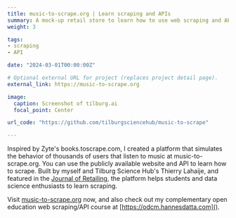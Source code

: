 ```yaml
---
title: music-to-scrape.org | Learn scraping and APIs
summary: A mock-up retail store to learn how to use web scraping and APIs for research.
weight: 3

tags:
- scraping
- API

date: "2024-03-01T00:00:00Z"

# Optional external URL for project (replaces project detail page).
external_link: https://music-to-scrape.org

image:
  caption: Screenshot of tilburg.ai
  focal_point: Center

url_code: "https://github.com/tilburgsciencehub/music-to-scrape"

---
```


Inspired by Zyte's books.toscrape.com, I created a platform that simulates the behavior of thousands of users that listen to music at music-to-scrape.org. You can use the publicly available website and API to learn how to scrape. Built by myself and Tilburg Science Hub's Thierry Lahaije, and featured in the [Journal of Retailing](../../publication/scraping-retailing), the platform helps students and data science enthusiasts to learn scraping.

Visit [music-to-scrape.org](https://music-to-scrape.org) now, and also check out my complementary open education web scraping/API course at [https://odcm.hannesdatta.com]().